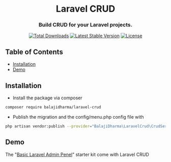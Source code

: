<h1 align="center">Laravel CRUD</h1>
<h3 align="center">Build CRUD for your Laravel projects.</h3>
<p align="center">
<a href="https://packagist.org/packages/balajidharma/laravel-crud"><img src="https://poser.pugx.org/balajidharma/laravel-crud/downloads" alt="Total Downloads"></a>
<a href="https://packagist.org/packages/balajidharma/laravel-crud"><img src="https://poser.pugx.org/balajidharma/laravel-crud/v/stable" alt="Latest Stable Version"></a>
<a href="https://packagist.org/packages/balajidharma/laravel-crud"><img src="https://poser.pugx.org/balajidharma/laravel-crud/license" alt="License"></a>
</p>

## Table of Contents

- [Installation](#installation)
- [Demo](#demo)

## Installation
- Install the package via composer
```bash
composer require balajidharma/laravel-crud
```
- Publish the migration and the config/menu.php config file with
```bash
php artisan vendor:publish --provider="BalajiDharma\LaravelCrud\CrudServiceProvider"
```

## Demo
The "[Basic Laravel Admin Penel](https://github.com/balajidharma/basic-laravel-admin-panel)" starter kit come with Laravel CRUD
